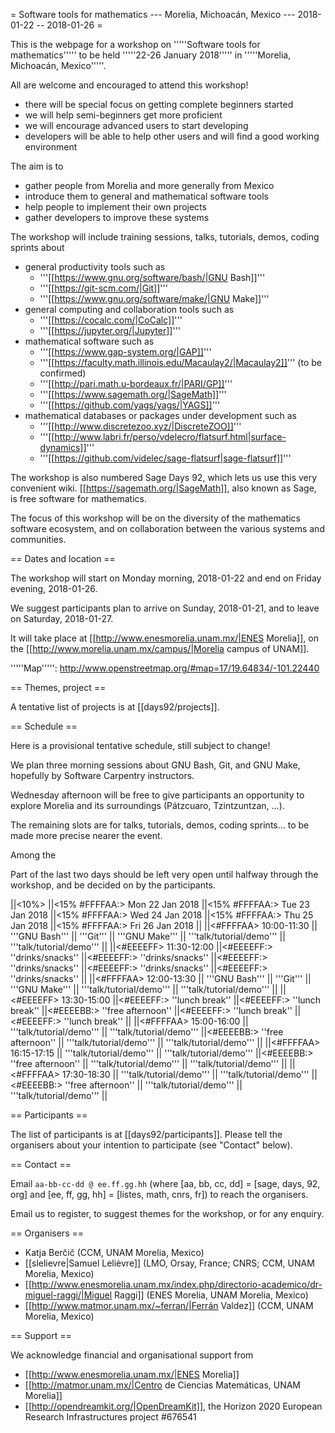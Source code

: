= Software tools for mathematics --- Morelia, Michoacán, Mexico --- 2018-01-22 -- 2018-01-26 =

This is the webpage for a workshop on '''''Software tools for mathematics'''''
to be held '''''22-26 January 2018''''' in '''''Morelia, Michoacán, Mexico'''''.

All are welcome and encouraged to attend this workshop!

  * there will be special focus on getting complete beginners started
  * we will help semi-beginners get more proficient
  * we will encourage advanced users to start developing
  * developers will be able to help other users and will find a good working environment

The aim is to

  * gather people from Morelia and more generally from Mexico
  * introduce them to general and mathematical software tools
  * help people to implement their own projects
  * gather developers to improve these systems

The workshop will include training sessions, talks, tutorials, demos, coding sprints about

  * general productivity tools such as
    * '''[[https://www.gnu.org/software/bash/|GNU Bash]]'''
    * '''[[https://git-scm.com/|Git]]'''
    * '''[[https://www.gnu.org/software/make/|GNU Make]]'''
  * general computing and collaboration tools such as
    * '''[[https://cocalc.com/|CoCalc]]'''
    * '''[[https://jupyter.org/|Jupyter]]'''
  * mathematical software such as
    * '''[[https://www.gap-system.org/|GAP]]'''
    * '''[[https://faculty.math.illinois.edu/Macaulay2/|Macaulay2]]''' (to be confirmed)
    * '''[[http://pari.math.u-bordeaux.fr/|PARI/GP]]'''
    * '''[[https://www.sagemath.org/|SageMath]]'''
    * '''[[https://github.com/yags/yags/|YAGS]]'''
  * mathematical databases or packages under development such as
    * '''[[http://www.discretezoo.xyz/|DiscreteZOO]]'''
    * '''[[http://www.labri.fr/perso/vdelecro/flatsurf.html|surface-dynamics]]'''
    * '''[[https://github.com/videlec/sage-flatsurf|sage-flatsurf]]'''

The workshop is also numbered Sage Days 92, which lets us use this very convenient wiki.
[[https://sagemath.org/|SageMath]], also known as Sage, is free software for mathematics.

The focus of this workshop will be on the diversity of the mathematics software ecosystem,
and on collaboration between the various systems and communities.

== Dates and location ==

The workshop will start on Monday morning, 2018-01-22 and end on Friday evening, 2018-01-26.

We suggest participants plan to arrive on Sunday, 2018-01-21, and to leave on Saturday, 2018-01-27.

It will take place at [[http://www.enesmorelia.unam.mx/|ENES Morelia]],
on the [[http://www.morelia.unam.mx/campus/|Morelia campus of UNAM]].

'''''Map''''': http://www.openstreetmap.org/#map=17/19.64834/-101.22440

== Themes, project ==

A tentative list of projects is at [[days92/projects]].

== Schedule ==

Here is a provisional tentative schedule, still subject to change!

We plan three morning sessions about GNU Bash, Git, and GNU Make, hopefully by
Software Carpentry instructors.

Wednesday afternoon will be free to give participants an opportunity to explore
Morelia and its surroundings (Pátzcuaro, Tzintzuntzan, ...).

The remaining slots are for talks, tutorials, demos, coding sprints...
to be made more precise nearer the event.

Among the 

Part of the last two days should
be left very open until halfway through the workshop, and be decided on by
the participants.

||<10%>                 ||<15% #FFFFAA:> Mon 22 Jan 2018 ||<15% #FFFFAA:> Tue 23 Jan 2018 ||<15% #FFFFAA:> Wed 24 Jan 2018 ||<15% #FFFFAA:> Thu 25 Jan 2018 ||<15% #FFFFAA:> Fri 26 Jan 2018 ||
||<#FFFFAA> 10:00-11:30 || '''GNU Bash'''                || '''Git'''                     || '''GNU Make'''                || '''talk/tutorial/demo'''      || '''talk/tutorial/demo'''      ||
||<#EEEEFF> 11:30-12:00 ||<#EEEEFF:> ''drinks/snacks''   ||<#EEEEFF:> ''drinks/snacks''   ||<#EEEEFF:> ''drinks/snacks''   ||<#EEEEFF:> ''drinks/snacks''   ||<#EEEEFF:> ''drinks/snacks''   ||
||<#FFFFAA> 12:00-13:30 || '''GNU Bash'''                || '''Git'''                     || '''GNU Make'''                || '''talk/tutorial/demo'''      || '''talk/tutorial/demo'''      ||
||<#EEEEFF> 13:30-15:00 ||<#EEEEFF:> ''lunch break''     ||<#EEEEFF:> ''lunch break''     ||<#EEEEBB:> ''free afternoon''  ||<#EEEEFF:> ''lunch break''     ||<#EEEEFF:> ''lunch break''     ||
||<#FFFFAA> 15:00-16:00 || '''talk/tutorial/demo'''      || '''talk/tutorial/demo'''      ||<#EEEEBB:> ''free afternoon''  || '''talk/tutorial/demo'''      || '''talk/tutorial/demo'''      ||
||<#FFFFAA> 16:15-17:15 || '''talk/tutorial/demo'''      || '''talk/tutorial/demo'''      ||<#EEEEBB:> ''free afternoon''  || '''talk/tutorial/demo'''      || '''talk/tutorial/demo'''      ||
||<#FFFFAA> 17:30-18:30 || '''talk/tutorial/demo'''      || '''talk/tutorial/demo'''      ||<#EEEEBB:> ''free afternoon''  || '''talk/tutorial/demo'''      || '''talk/tutorial/demo'''      ||


== Participants ==

The list of participants is at [[days92/participants]].
Please tell the organisers about your intention to participate (see "Contact" below).

== Contact ==

Email `aa-bb-cc-dd @ ee.ff.gg.hh` (where [aa, bb, cc, dd] = [sage, days, 92, org]
and [ee, ff, gg, hh] = [listes, math, cnrs, fr]) to reach the organisers.

Email us to register, to suggest themes for the workshop, or for any enquiry.

== Organisers ==

  * Katja Berčič (CCM, UNAM Morelia, Mexico)
  * [[slelievre|Samuel Lelièvre]] (LMO, Orsay, France; CNRS; CCM, UNAM Morelia, Mexico)
  * [[http://www.enesmorelia.unam.mx/index.php/directorio-academico/dr-miguel-raggi/|Miguel Raggi]] (ENES Morelia, UNAM Morelia, Mexico)
  * [[http://www.matmor.unam.mx/~ferran/|Ferrán Valdez]] (CCM, UNAM Morelia, Mexico)

== Support ==

We acknowledge financial and organisational support from

  * [[http://www.enesmorelia.unam.mx/|ENES Morelia]]
  * [[http://matmor.unam.mx/|Centro de Ciencias Matemáticas, UNAM Morelia]]
  * [[http://opendreamkit.org/|OpenDreamKit]], the Horizon 2020 European Research Infrastructures project #676541
